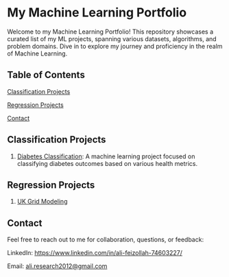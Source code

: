 # My Machine Learning Portfolio
Welcome to my Machine Learning Portfolio! This repository showcases a curated list of my ML projects, spanning various datasets, algorithms, and problem domains. Dive in to explore my journey and proficiency in the realm of Machine Learning.

## Table of Contents
[Classification Projects](https://github.com/faizollah/MyMLProjects/edit/main/README.md#classification-projects)

[Regression Projects](https://github.com/faizollah/MyMLProjects#regression-projects)
<!--Clustering Projects
Deep Learning Projects
NLP Projects
Time Series Analysis-->
[Contact](https://github.com/faizollah/MyMLProjects/edit/main/README.md#contact)

## Classification Projects
1. [Diabetes Classification](https://github.com/faizollah/diabetes_classification): A machine learning project focused on classifying diabetes outcomes based on various health metrics.

## Regression Projects
1. [UK Grid Modeling](https://github.com/faizollah/UK-Grid-Modeling)

<!--
## Clustering Projects
Project Name 1: Short description here.
Project Name 2: Short description here.

## Deep Learning Projects
Project Name 1: Short description here.
Project Name 2: Short description here.

## NLP Projects
Project Name 1: Short description here.
Project Name 2: Short description here.

## Time Series Analysis
Project Name 1: Short description here.
Project Name 2: Short description here.-->

## Contact
Feel free to reach out to me for collaboration, questions, or feedback:

LinkedIn: https://www.linkedin.com/in/ali-feizollah-74603227/

Email: ali.research2012@gmail.com
